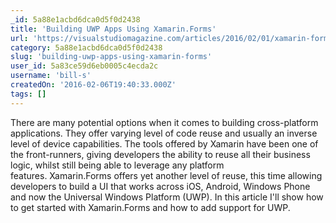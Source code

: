 ```yaml
---
_id: 5a88e1acbd6dca0d5f0d2438
title: 'Building UWP Apps Using Xamarin.Forms'
url: 'https://visualstudiomagazine.com/articles/2016/02/01/xamarin-forms.aspx'
category: 5a88e1acbd6dca0d5f0d2438
slug: 'building-uwp-apps-using-xamarin-forms'
user_id: 5a83ce59d6eb0005c4ecda2c
username: 'bill-s'
createdOn: '2016-02-06T19:40:33.000Z'
tags: []
---
```


There are many potential options when it comes to building cross-platform applications. They offer varying level of code reuse and usually an inverse level of device capabilities. The tools offered by Xamarin have been one of the front-runners, giving developers the ability to reuse all their business logic, whilst still being able to leverage any platform features. Xamarin.Forms offers yet another level of reuse, this time allowing developers to build a UI that works across iOS, Android, Windows Phone and now the Universal Windows Platform (UWP). In this article I'll show how to get started with Xamarin.Forms and how to add support for UWP.
